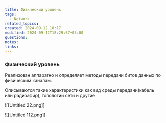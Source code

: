 ```yaml
---
title: Физический уровень
tags:
  - Network
related_topics: 
created: 2024-09-12 18:17
modified: 2024-09-12T18:29:57+03:00
questions: 
notes: 
links: 
---
```




### Физический уровень

Реализован аппаратно и определяет методы передачи битов данных по физическим каналам.

Описываются такие характеристики как вид среды передачи(кабель или радиоэфир), топологии сети и другие

![[Untitled 22.png]]


![[Untitled 112.png]]

  
